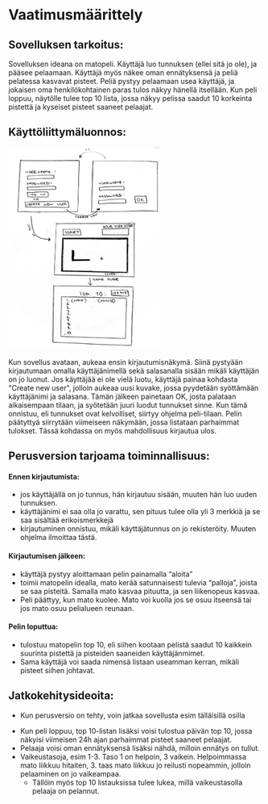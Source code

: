 # Vaatimusmäärittely

## Sovelluksen tarkoitus:

Sovelluksen ideana on matopeli. Käyttäjä luo tunnuksen (ellei sitä jo ole), ja pääsee pelaamaan. Käyttäjä myös näkee oman ennätyksensä ja peliä pelatessa kasvavat pisteet. Peliä pystyy pelaamaan usea käyttäjä, ja jokaisen oma henkilökohtainen paras tulos näkyy hänellä itsellään. Kun peli loppuu, näytölle tulee top 10 lista, jossa näkyy pelissa saadut 10 korkeinta pistettä ja kyseiset pisteet saaneet pelaajat.



## Käyttöliittymäluonnos:

 <img src="https://raw.githubusercontent.com/johannaval/ot-harjoitustyo/master/dokumentaatio/kuvat/ohte.jpg" width="300" height="400">

Kun sovellus avataan, aukeaa ensin kirjautumisnäkymä. Siinä pystyään kirjautumaan omalla käyttäjänimellä sekä salasanalla sisään mikäli käyttäjän on jo luonut. Jos käyttäjää ei ole vielä luotu, käyttäjä painaa kohdasta "Create new user", jolloin aukeaa uusi kuvake, jossa pyydetään syöttämään käyttäjänimi ja salasana. Tämän jälkeen painetaan OK, josta palataan aikaisempaan tilaan, ja syötetään juuri luodut tunnukset sinne. Kun tämä onnistuu, eli tunnukset ovat kelvolliset, siirtyy ohjelma peli-tilaan. Pelin päätyttyä siirrytään viimeiseen näkymään, jossa listataan parhaimmat tulokset. Tässä kohdassa on myös mahdollisuus kirjautua ulos.



## Perusversion tarjoama toiminnallisuus:

#### Ennen kirjautumista:
* jos käyttäjällä on jo tunnus, hän kirjautuu sisään, muuten hän  luo uuden tunnuksen.
* käyttäjänimi ei saa olla jo varattu, sen pituus tulee olla yli 3 merkkiä ja se saa sisältää erikoismerkkejä
* kirjautuminen onnistuu, mikäli käyttäjätunnus on jo rekisteröity. Muuten ohjelma ilmoittaa tästä.


#### Kirjautumisen jälkeen:
* käyttäjä pystyy aloittamaan pelin painamalla “aloita”
* toimii matopelin idealla, mato kerää satunnaisesti tulevia “palloja”, joista se saa pisteitä. Samalla mato kasvaa pituutta, ja sen liikenopeus kasvaa. 
* Peli päättyy, kun mato kuolee. Mato voi kuolla jos se osuu itseensä tai jos mato osuu pelialueen reunaan.


#### Pelin loputtua:
* tulostuu matopelin top 10, eli siihen kootaan pelistä saadut 10 kaikkein suurinta pistettä ja pisteiden saaneiden käyttäjänmimet. 
* Sama käyttäjä voi saada nimensä listaan useamman kerran, mikäli pisteet siihen johtavat.


## Jatkokehitysideoita:

- Kun perusversio on tehty, voin jatkaa sovellusta esim tälläisillä osilla

* Kun peli loppuu, top 10-listan lisäksi voisi tulostua päivän top 10, jossa näkyisi viimeisen 24h ajan parhaimmat pisteet saaneet pelaajat.
* Pelaaja voisi oman ennätyksensä lisäksi nähdä, milloin ennätys on tullut.
* Vaikeustasoja, esim 1-3. Taso 1 on helpoin, 3 vaikein. Helpoimmassa mato liikkuu hitaiten, 3. taas mato liikkuu jo reilusti nopeammin, jolloin pelaaminen on jo vaikeampaa.
   * Tällöin myös top 10 listauksissa tulee lukea, millä vaikeustasolla pelaaja on pelannut.

